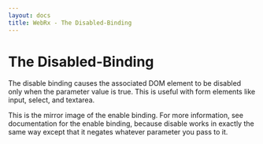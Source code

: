 ```yaml
---
layout: docs
title: WebRx - The Disabled-Binding
---
```

# The Disabled-Binding

The disable binding causes the associated DOM element to be disabled only when the parameter value is true. 
This is useful with form elements like input, select, and textarea.

This is the mirror image of the enable binding. For more information, see documentation for the 
enable binding, because disable works in exactly the same way except that it negates whatever parameter you pass to it.